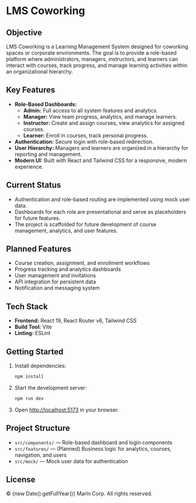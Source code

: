 # LMS Coworking

## Objective
LMS Coworking is a Learning Management System designed for coworking spaces or corporate environments. The goal is to provide a role-based platform where administrators, managers, instructors, and learners can interact with courses, track progress, and manage learning activities within an organizational hierarchy.

## Key Features
- **Role-Based Dashboards:**
  - **Admin:** Full access to all system features and analytics.
  - **Manager:** View team progress, analytics, and manage learners.
  - **Instructor:** Create and assign courses, view analytics for assigned courses.
  - **Learner:** Enroll in courses, track personal progress.
- **Authentication:** Secure login with role-based redirection.
- **User Hierarchy:** Managers and learners are organized in a hierarchy for reporting and management.
- **Modern UI:** Built with React and Tailwind CSS for a responsive, modern experience.

## Current Status
- Authentication and role-based routing are implemented using mock user data.
- Dashboards for each role are presentational and serve as placeholders for future features.
- The project is scaffolded for future development of course management, analytics, and user features.

## Planned Features
- Course creation, assignment, and enrollment workflows
- Progress tracking and analytics dashboards
- User management and invitations
- API integration for persistent data
- Notification and messaging system

## Tech Stack
- **Frontend:** React 19, React Router v6, Tailwind CSS
- **Build Tool:** Vite
- **Linting:** ESLint

## Getting Started
1. Install dependencies:
   ```bash
   npm install
   ```
2. Start the development server:
   ```bash
   npm run dev
   ```
3. Open [http://localhost:5173](http://localhost:5173) in your browser.

## Project Structure
- `src/components/` — Role-based dashboard and login components
- `src/features/` — (Planned) Business logic for analytics, courses, navigation, and users
- `src/mock/` — Mock user data for authentication

## License
© {new Date().getFullYear()} Marln Corp. All rights reserved.
